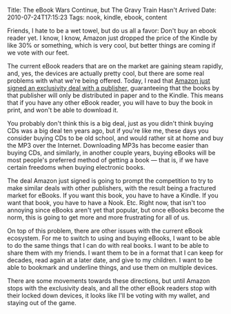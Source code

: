 Title: The eBook Wars Continue, but The Gravy Train Hasn't Arrived
Date: 2010-07-24T17:15:23
Tags: nook, kindle, ebook, content


Friends, I hate to be a wet towel, but do us all a favor: Don't buy an ebook reader yet. I know, I know, Amazon just dropped the price of the Kindle by like 30% or something, which is very cool, but better things are coming if we vote with our feet.

The current eBook readers that are on the market are gaining steam rapidly, and, yes, the devices are actually pretty cool, but there are some real problems with what we're being offered. Today, I read that <a href="http://www.crunchgear.com/2010/07/22/amazon-strikes-sweet-exclusive-deal-good-for-them-bad-for-consumers/">Amazon just signed an exclusivity deal with a publisher,</a> guaranteeing that the books by that publisher will only be distributed in paper and to the Kindle. This means that if you have any other eBook reader, you will have to buy the book in print, and won't be able to download it.

You probably don't think this is a big deal, just as you didn't think buying CDs was a big deal ten years ago, but if you're like me, these days you consider buying CDs to be old school, and would rather sit at home and buy the MP3 over the Internet. Downloading MP3s has become easier than buying CDs, and similarly, in another couple years, buying eBooks will be most people's preferred method of getting a book &mdash; that is, if we have certain freedoms when buying electronic books. 

The deal Amazon just signed is going to prompt the competition to try to make similar deals with other publishers, with the result being a fractured market for eBooks. If you want this book, you have to have a Kindle. If you want that book, you have to have a Nook. Etc. Right now, that isn't too annoying since eBooks aren't yet that popular, but once eBooks become the norm, this is going to get more and more frustrating for all of us. 

On top of this problem, there are other issues with the current eBook ecosystem. For me to switch to using and buying eBooks, I want to be able to do the same things that I can do with real books. I want to be able to share them with my friends. I want them to be in a format that I can keep for decades, read again at a later date, and give to my children. I want to be able to bookmark and underline things, and use them on multiple devices. 

There are some movements towards these directions, but until Amazon stops with the exclusivity deals, and all the other eBook readers stop with their locked down devices, it looks like I'll be voting with my wallet, and staying out of the game. 